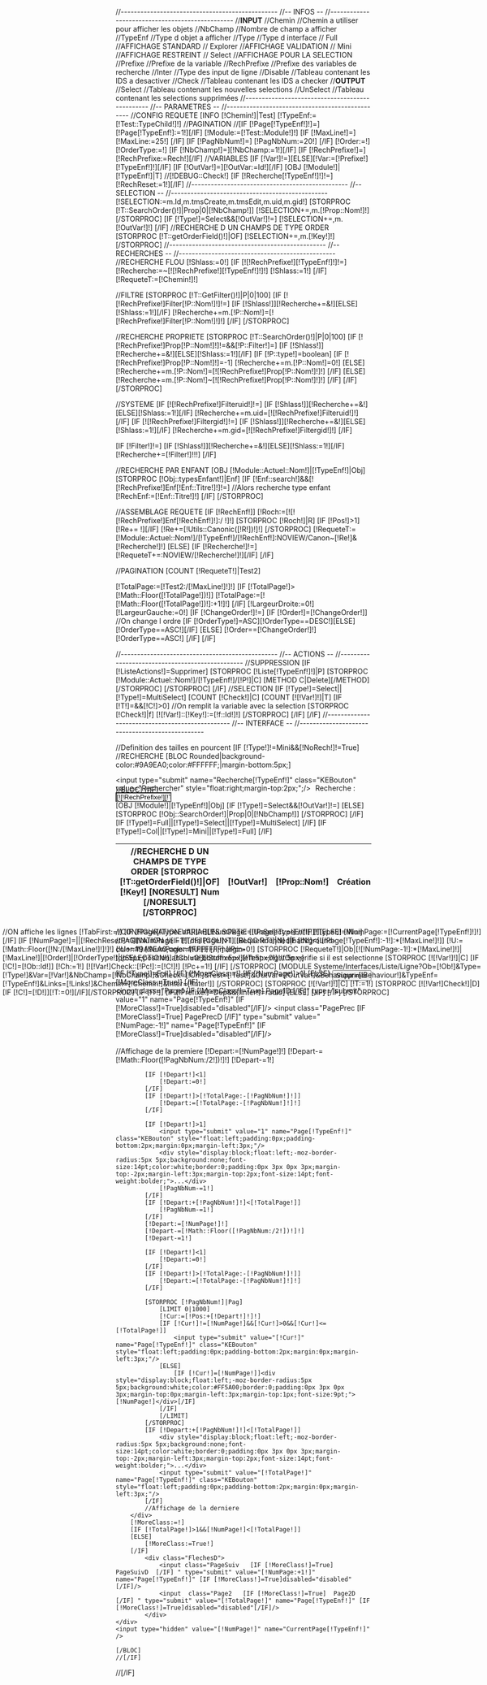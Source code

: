 //------------------------------------------------
//--		INFOS				--
//------------------------------------------------
//********INPUT********
//Chemin	//Chemin a utiliser pour afficher les objets
//NbChamp	//Nombre de champ a afficher
//TypeEnf   	//Type d objet a afficher
//Type   	//Type d interface
//	Full 		//AFFICHAGE STANDARD
//	Explorer	//AFFICHAGE VALIDATION 
//	Mini		//AFFICHAGE RESTREINT
//	Select		//AFFICHAGE POUR LA SELECTION
//Prefixe	//Prefixe de la variable
//RechPrefixe	//Prefixe des variables de recherche
//Inter		//Type des input de ligne
//Disable	//Tableau contenant les IDS a desactiver
//Check		//Tableau contenant les IDS a checker 
//********OUTPUT********
//Select 	//Tableau contenant les nouvelles selections
//UnSelect	//Tableau contenant les selections supprimées
//------------------------------------------------
//--		PARAMETRES			--
//------------------------------------------------
//CONFIG REQUETE
[INFO [!Chemin!]|Test]
[!TypeEnf:=[!Test::TypeChild!]!]
//PAGINATION
//[IF [!Page[!TypeEnf!]!]=][!Page[!TypeEnf!]:=1!][/IF]
[!Module:=[!Test::Module!]!]
[IF [!MaxLine!]=]
    [!MaxLine:=25!]
[/IF]
[IF [!PagNbNum!]=]
    [!PagNbNum:=20!]
[/IF]
[!Order:=!]
[!OrderType:=!]
[IF [!NbChamp!]=][!NbChamp:=1!][/IF]
[IF [!RechPrefixe!]=][!RechPrefixe:=Rech!][/IF]
//VARIABLES
[IF [!Var!]!=][ELSE][!Var:=[!Prefixe!][!TypeEnf!]!][/IF]
[IF [!OutVar!]=][!OutVar:=Id!][/IF]
[OBJ [!Module!]|[!TypeEnf!]|T]
//[!DEBUG::Check!]
[IF [!Recherche[!TypeEnf!]!]!=][!RechReset:=1!][/IF]
//------------------------------------------------
//--		SELECTION			--
//------------------------------------------------
[!SELECTION:=m.Id,m.tmsCreate,m.tmsEdit,m.uid,m.gid!]
[STORPROC [!T::SearchOrder()!]|Prop|0|[!NbChamp!]]
	[!SELECTION+=,m.[!Prop::Nom!]!]
[/STORPROC]
[IF [!Type!]=Select&&[!OutVar!]!=]
    [!SELECTION+=,m.[!OutVar!]!]
[/IF]
//RECHERCHE D UN CHAMPS DE TYPE ORDER
[STORPROC [!T::getOrderField()!]|OF]
    [!SELECTION+=,m.[!Key!]!]
[/STORPROC]
//------------------------------------------------
//--		RECHERCHES			--
//------------------------------------------------
//RECHERCHE FLOU
[!Shlass:=0!]
[IF [![!RechPrefixe!][!TypeEnf!]!]!=]
	[!Recherche:=~[![!RechPrefixe!][!TypeEnf!]!]!]
	[!Shlass:=1!]
[/IF]
[!RequeteT:=[!Chemin!]!]

//FILTRE
[STORPROC [!T::GetFilter()!]|P|0|100]
	[IF [![!RechPrefixe!]Filter[!P::Nom!]!]!=]
		[IF [!Shlass!]][!Recherche+=&!][ELSE][!Shlass:=1!][/IF]
		[!Recherche+=m.[!P::Nom!]=[![!RechPrefixe!]Filter[!P::Nom!]!]!]
	[/IF]
[/STORPROC]

//RECHERCHE PROPRIETE
[STORPROC [!T::SearchOrder()!]|P|0|100]
	[IF [![!RechPrefixe!]Prop[!P::Nom!]!]!=&&[!P::Filter!]=]
		[IF [!Shlass!]][!Recherche+=&!][ELSE][!Shlass:=1!][/IF]
		[IF [!P::type!]=boolean]
			[IF [![!RechPrefixe!]Prop[!P::Nom!]!]=-1]
				[!Recherche+=m.[!P::Nom!]=0!]
			[ELSE]
				[!Recherche+=m.[!P::Nom!]=[![!RechPrefixe!]Prop[!P::Nom!]!]!]
			[/IF]
		[ELSE]
			[!Recherche+=m.[!P::Nom!]~[![!RechPrefixe!]Prop[!P::Nom!]!]!]
		[/IF]
	[/IF]
[/STORPROC]

//SYSTEME
[IF [![!RechPrefixe!]Filteruid!]!=]
	[IF [!Shlass!]][!Recherche+=&!][ELSE][!Shlass:=1!][/IF]
	[!Recherche+=m.uid=[![!RechPrefixe!]Filteruid!]!]
[/IF]
[IF [![!RechPrefixe!]Filtergid!]!=]
	[IF [!Shlass!]][!Recherche+=&!][ELSE][!Shlass:=1!][/IF]
	[!Recherche+=m.gid=[![!RechPrefixe!]Filtergid!]!]
[/IF]

[IF [!Filter!]!=]
	[IF [!Shlass!]][!Recherche+=&!][ELSE][!Shlass:=1!][/IF]
	[!Recherche+=[!Filter!]!!!]
[/IF]

//RECHERCHE PAR ENFANT
[OBJ [!Module::Actuel::Nom!]|[!TypeEnf!]|Obj]
[STORPROC [!Obj::typesEnfant!]|Enf]
	[IF [!Enf::search!]&&[![!RechPrefixe!]Enf[!Enf::Titre!]!]!=]
		//Alors recherche type enfant
		[!RechEnf:=[!Enf::Titre!]!]
	[/IF]
[/STORPROC]

//ASSEMBLAGE REQUETE
[IF [!RechEnf!]]
	[!Roch:=[![![!RechPrefixe!]Enf[!RechEnf!]!]:/ !]!]
	[STORPROC [!Roch!]|R]
		[IF [!Pos!]>1][!Re+= !][/IF]
		[!Re+=[!Utils::Canonic([!R!])!]!]
	[/STORPROC]
	[!RequeteT:=[!Module::Actuel::Nom!]/[!TypeEnf!]/[!RechEnf!]:NOVIEW/Canon~[!Re!]&[!Recherche!]!]
[ELSE]
	[IF [!Recherche!]!=][!RequeteT+=:NOVIEW/[!Recherche!]!][/IF]
[/IF]

//PAGINATION
[COUNT [!RequeteT!]|Test2]

[!TotalPage:=[!Test2:/[!MaxLine!]!]!]
[IF [!TotalPage!]>[!Math::Floor([!TotalPage!])!]]
	[!TotalPage:=[![!Math::Floor([!TotalPage!])!]:+1!]!]
[/IF]
[!LargeurDroite:=0!]
[!LargeurGauche:=0!]
[IF [!ChangeOrder!]!=]
	[IF [!Order!]=[!ChangeOrder!]]
		//On change l ordre
		[IF [!OrderType!]=ASC][!OrderType==DESC!][ELSE][!OrderType==ASC!][/IF]
	[ELSE]
		[!Order==[!ChangeOrder!]!]
		[!OrderType==ASC!]
	[/IF]
[/IF]

//------------------------------------------------
//--		ACTIONS				--
//------------------------------------------------
//SUPPRESSION
[IF [!ListeActions!]=Supprimer]
	[STORPROC [!Liste[!TypeEnf!]!]|P]
		[STORPROC [!Module::Actuel::Nom!]/[!TypeEnf!]/[!P!]|C]
		    [METHOD C|Delete][/METHOD]
		[/STORPROC]
	[/STORPROC]
[/IF]
//SELECTION
[IF [!Type!]=Select||[!Type!]=MultiSelect]
	[COUNT [!Check!]|C]
	[COUNT [![!Var!]!]|T]
	[IF [!T!]=&&[!C!]>0]
		//On remplit la variable avec la selection
		[STORPROC [!Check!]|f]
			[![!Var!]::[!Key!]:=[!f::Id!]!]
		[/STORPROC]
	[/IF]
[/IF]
//------------------------------------------------
//--		INTERFACE			--
//------------------------------------------------

//Definition des tailles en pourcent
<input type="hidden" name="Order" value="[!Order!]"/>
<input type="hidden" name="OrderType" value="[!OrderType!]"/>
[IF [!Type!]!=Mini&&[!NoRech!]!=True]
	//RECHERCHE
	[BLOC Rounded|background-color:#9A9EA0;color:#FFFFFF;|margin-bottom:5px;]
		<div  class="Filter" style="position:relative;width:100%;height:18px;line-height:16px;">
		    <input type="submit" name="Recherche[!TypeEnf!]" class="KEBouton" value="Rechercher" style="float:right;margin-top:2px;";/>
			<span style="margin-left:5px;"> Recherche : <input type="text" name="[!RechPrefixe!][!TypeEnf!]" value="[![!RechPrefixe!][!TypeEnf!]!]"  style="background-color:white;margin:0;margin-top:0;padding:0;width:110px;"> 
			</span>
		</div>
	[/BLOC]
[/IF]

<div class="ListeContainer" [IF [!Type!]!=Mini&&[!Type!]!=Select&&[!Type!]!=MultiSelect]style="margin-bottom:35px;"[/IF]>
<table class="Liste Liste[!Type!]">
    <thead>
	<tr>
	    <th class="NumCol" [IF [!Type!]=MultiSelect]colspan="2"[/IF]>
            //RECHERCHE D UN CHAMPS DE TYPE ORDER
            [STORPROC [!T::getOrderField()!]|OF]
                [!Key!]
                [NORESULT]
        	    Num
                [/NORESULT]
            [/STORPROC]
	    </th>
	    [OBJ [!Module!]|[!TypeEnf!]|Obj]
	    [IF [!Type!]=Select&&[!OutVar!]!=]
		    <th class="NomCol">
			[!OutVar!]
		    </th>
	    [ELSE]
		[STORPROC [!Obj::SearchOrder!]|Prop|0|[!NbChamp!]]
		    <th class="NomCol" width="[!60:/[!NbResult!]!]%">
			[!Prop::Nom!]
		    </th>
		[/STORPROC]
	    [/IF]
	    [IF [!Type!]=Full||[!Type!]=Select||[!Type!]=MultiSelect]
		<th class="CreaCol">
		    Cr&eacute;ation
		</th>
		<th class="ModifCol">
		    Modification
		</th>
		<th class="UsersCol">
		    Us/Gr
		</th>
	    [/IF]
	    [IF [!Type!]=Col||[!Type!]=Mini||[!Type!]=Full]
		<th class="ActionsCol" [IF [!Type!]=Full]colspan=2[/IF]>
		    Actions
		</th>	
	    [/IF]
	</tr>
    </thead>
</table>
<div style="overflow:auto;position:absolute;[IF [!Type!]=Col]top:80px;[ELSE]top:55px;[/IF]bottom:30px;left:5px;right:5px;">
	<table class="Liste Liste[!Type!]">
		<tbody>
			//ON affiche les lignes
			[!TabFirst:=!]
			[IF [!Page[!TypeEnf!]!]!=][!NumPage:=[!Page[!TypeEnf!]!]!][ELSE]
			[!NumPage:=[!CurrentPage[!TypeEnf!]!]!][/IF]
			[IF [!NumPage!]=||[!RechReset!]=1][!NumPage:=1!][/IF]
			[COUNT [!RequeteT!]|N]
			[IF [!N!]<[![!Page[!TypeEnf!]:-1!]:*[!MaxLine!]!]]
				[!U:=[!Math::Floor([!N:/[!MaxLine!]!]!]!]
				[!U+=1!]
				[!NumPage:=[!U!]!]
			[/IF]
			[!Pc:=0!]
			[STORPROC [!RequeteT!]|Ob|[![!NumPage:-1!]:*[!MaxLine!]!]|[!MaxLine!]|[!Order!]|[!OrderType!]|[!SELECTION!]]
				[!Ch:=0!][!Suffixe:=!][!Test:=0!]
				//On verifie si il est selectionne
				[STORPROC [![!Var!]!]|C]
					[IF [!C!]=[!Ob::Id!]]
						[!Ch:=1!]
						[![!Var!]Check::[!Pc!]:=[!C!]!]
						[!Pc+=1!]
					[/IF]
				[/STORPROC]
				<tr>
					[MODULE Systeme/Interfaces/Liste/Ligne?Ob=[!Ob!]&Type=[!Type!]&Var=[!Var!]&NbChamp=[!NbChamp!]&Check=[!Ch!]&Test=[!Test!]&OutVar=[!OutVar!]&Behaviour=[!Behaviour!]&TypeEnf=[!TypeEnf!]&Links=[!Links!]&Chemin=[!Chemin!]&Inter=[!Inter!]]
				</tr>
			[/STORPROC]
			[STORPROC [![!Var!]!]|C]
				[!T:=1!]
				[STORPROC [![!Var!]Check!]|D][IF [!C!]=[!D!]][!T:=0!][/IF][/STORPROC]
				[IF [!T!]]
					[IF [!Prefixe!]=Dep&&[!Inter!]=radio]
					[ELSE]
					<input type="hidden" name="[!Var!][]" value="[!C!]" />
					[/IF]
				[/IF]
			[/STORPROC]
		</tbody>
	</table>
</div>


//CONFIGURATION VARIABLES SORTIE
[!UnSelect:=!]
//[IF [!Type!]!=Mini]
	//PAGINATION
	//[IF [!TotalPage!]>1]
	[BLOC Rounded|background-color:#9A9EA0;color:#FFFFFF;margin-top:5px;position:absolute;bottom:5px;left:5px;right:5px;]
	<div class="Pagination">
	    [IF [!Type!]=Full]
		<input type="submit" style="float:right;margin-top:2px;" class="KEBouton" value="Supprimer" name="ListeActions"/>
	    [/IF]
	    [!MoreClass:=!]
	    [IF [!NumPage!]>1]
	    [ELSE]
		[!MoreClass:=True!]
	    [/IF]
			<div class="FlechesG">
				<input class="Page1  [IF [!MoreClass!]=True]  Page1D  [/IF]" type="submit" value="1" name="Page[!TypeEnf!]" [IF [!MoreClass!]=True]disabled="disabled"[/IF]/>
				<input class="PagePrec  [IF [!MoreClass!]=True]  PagePrecD  [/IF]" type="submit" value="[!NumPage:-1!]" name="Page[!TypeEnf!]" [IF [!MoreClass!]=True]disabled="disabled"[/IF]/>
			</div>			
		<div class="NumPages">
			//Affichage de la premiere
			[!Depart:=[!NumPage!]!]
			[!Depart-=[!Math::Floor([!PagNbNum:/2!])!]!]
			[!Depart-=1!]
			
			[IF [!Depart!]<1]
			    [!Depart:=0!]
			[/IF]
			[IF [!Depart!]>[!TotalPage:-[!PagNbNum!]!]]
			    [!Depart:=[!TotalPage:-[!PagNbNum!]!]!]
			[/IF]

			[IF [!Depart!]>1]
			    <input type="submit" value="1" name="Page[!TypeEnf!]" class="KEBouton" style="float:left;padding:0px;padding-bottom:2px;margin:0px;margin-left:3px;"/>
			    <div style="display:block;float:left;-moz-border-radius:5px 5px;background:none;font-size:14pt;color:white;border:0;padding:0px 3px 0px 3px;margin-top:-2px;margin-left:3px;margin-top:2px;font-size:14pt;font-weight:bolder;">...</div>
			    [!PagNbNum-=1!]
			[/IF]
			[IF [!Depart:+[!PagNbNum!]!]<[!TotalPage!]]
			    [!PagNbNum-=1!]
			[/IF]
			[!Depart:=[!NumPage!]!]
			[!Depart-=[!Math::Floor([!PagNbNum:/2!])!]!]
			[!Depart-=1!]
			
			[IF [!Depart!]<1]
			    [!Depart:=0!]
			[/IF]
			[IF [!Depart!]>[!TotalPage:-[!PagNbNum!]!]]
			    [!Depart:=[!TotalPage:-[!PagNbNum!]!]!]
			[/IF]

			[STORPROC [!PagNbNum!]|Pag]
			    [LIMIT 0|1000]
				[!Cur:=[!Pos:+[!Depart!]!]!]
				[IF [!Cur!]!=[!NumPage!]&&[!Cur!]>0&&[!Cur!]<=[!TotalPage!]]
					<input type="submit" value="[!Cur!]" name="Page[!TypeEnf!]" class="KEBouton" style="float:left;padding:0px;padding-bottom:2px;margin:0px;margin-left:3px;"/> 
				[ELSE]
					[IF [!Cur!]=[!NumPage!]]<div style="display:block;float:left;-moz-border-radius:5px 5px;background:white;color:#FF5A00;border:0;padding:0px 3px 0px 3px;margin-top:0px;margin-left:3px;margin-top:1px;font-size:9pt;">[!NumPage!]</div>[/IF]
				[/IF]
			    [/LIMIT]
			[/STORPROC]
			[IF [!Depart:+[!PagNbNum!]!]<[!TotalPage!]]
			    <div style="display:block;float:left;-moz-border-radius:5px 5px;background:none;font-size:14pt;color:white;border:0;padding:0px 3px 0px 3px;margin-top:-2px;margin-left:3px;margin-top:2px;font-size:14pt;font-weight:bolder;">...</div>
			    <input type="submit" value="[!TotalPage!]" name="Page[!TypeEnf!]" class="KEBouton" style="float:left;padding:0px;padding-bottom:2px;margin:0px;margin-left:3px;"/>
			[/IF]
			//Affichage de la derniere
		</div>
		[!MoreClass:=!]
		[IF [!TotalPage!]>1&&[!NumPage!]<[!TotalPage!]]
		[ELSE]
		    [!MoreClass:=True!]
		[/IF]
			<div class="FlechesD">
				<input class="PageSuiv   [IF [!MoreClass!]=True]  PageSuivD  [/IF] " type="submit" value="[!NumPage:+1!]" name="Page[!TypeEnf!]" [IF [!MoreClass!]=True]disabled="disabled"[/IF]/> 
				<input  class="Page2   [IF [!MoreClass!]=True]  Page2D  [/IF] " type="submit" value="[!TotalPage!]" name="Page[!TypeEnf!]" [IF [!MoreClass!]=True]disabled="disabled"[/IF]/> 
			</div>		
	</div>
	<input type="hidden" value="[!NumPage!]" name="CurrentPage[!TypeEnf!]" /> 

	[/BLOC]
	//[/IF]
//[/IF]
</div>
<script type="text/javascript">
	Fl.makePopup();
</script>
